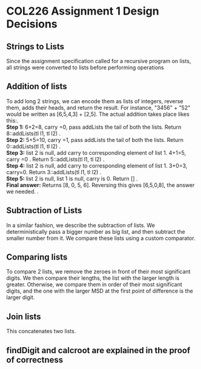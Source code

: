 # COL226 Assignment 1 Design Decisions
## Strings to Lists
Since the assignment specification called for a recursive program on lists, all strings were converted to lists before performing operations

## Addition of lists
To add long 2 strings, we can encode them as lists of integers, reverse them, adds their heads, and return the result. For instance, "3456" + "52" would be written as [6,5,4,3] + [2,5]. The actual addition takes place likes this:.  
__Step 1:__ 6+2=8, carry =0, pass addLists the tail of both the lists. Return 8::addLists(tl l1, tl l2) .  
__Step 2:__ 5+5=10, carry =1, pass addLists the tail of both the lists. Return 0::addLists(tl l1, tl l2) .  
__Step 3:__ list 2 is null, add carry to corresponding element of list 1. 4+1=5, carry =0 . Return 5::addLists(tl l1, tl l2) .  
__Step 4:__ list 2 is null, add carry to corresponding element of list 1. 3+0=3, carry=0. Return 3::addLists(tl l1, tl l2) .  
__Step 5:__ list 2 is null, list 1 is null, carry is 0. Return [] .  
__Final answer:__ Returns [8, 0, 5, 6]. Reversing this gives [6,5,0,8], the answer we needed. .  

## Subtraction of Lists
In a similar fashion, we describe the subtraction of lists. We deterministically pass a bigger number as big list, and then subtract the smaller number from it. We compare these lists using a custom comparator.

## Comparing lists
To compare 2 lists, we remove the zeroes in front of their most significant digits. We then compare their lengths, the list with the larger length is greater. Otherwise, we compare them in order of their most significant digits, and the one with the larger MSD at the first point of difference is the larger digit.

## Join lists
This concatenates two lists.


## findDigit and calcroot are explained in the proof of correctness

